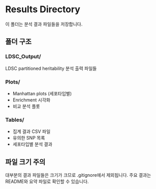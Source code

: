 # Results Directory

이 폴더는 분석 결과 파일들을 저장합니다.

## 폴더 구조

### LDSC_Output/
LDSC partitioned heritability 분석 출력 파일들

### Plots/
- Manhattan plots (세포타입별)
- Enrichment 시각화
- 비교 분석 플롯

### Tables/
- 집계 결과 CSV 파일
- 유의한 SNP 목록
- 세포타입별 분석 결과

## 파일 크기 주의

대부분의 결과 파일들은 크기가 크므로 .gitignore에서 제외됩니다.
주요 결과는 README와 요약 파일로 확인할 수 있습니다.